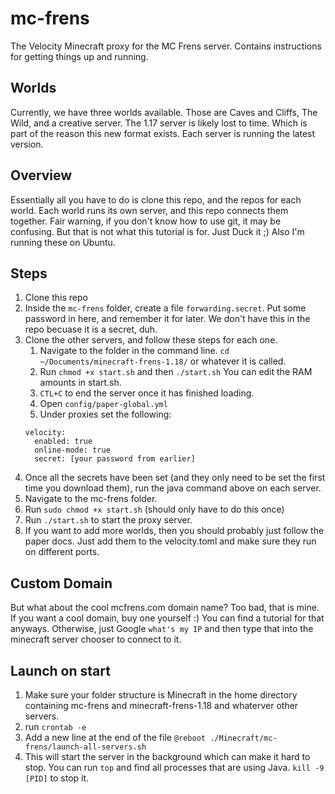 # mc-frens

The Velocity Minecraft proxy for the MC Frens server. Contains instructions for getting things up and running.

## Worlds
Currently, we have three worlds available. Those are Caves and Cliffs, The Wild, and a creative server. The 1.17 server is likely lost to time. Which is part of the reason this new format exists. Each server is running the latest version.

## Overview
Essentially all you have to do is clone this repo, and the repos for each world. Each world runs its own server, and this repo connects them together. Fair warning, if you don't know how to use git, it may be confusing. But that is not what this tutorial is for. Just Duck it ;) Also I'm running these on Ubuntu.

## Steps
1. Clone this repo
2. Inside the `mc-frens` folder, create a file `forwarding.secret`. Put some password in here, and remember it for later. We don't have this in the repo becuase it is a secret, duh.
2. Clone the other servers, and follow these steps for each one.
    1. Navigate to the folder in the command line. `cd ~/Documents/minecraft-frens-1.18/` or whatever it is called.
    2. Run `chmod +x start.sh` and then `./start.sh` You can edit the RAM amounts in start.sh. 
    3. `CTL+C` to end the server once it has finished loading.
    4. Open `config/paper-global.yml`
    5. Under proxies set the following:
      ```
      velocity:
    	enabled: true
    	online-mode: true
    	secret: [your password from earlier]
      ```
3. Once all the secrets have been set (and they only need to be set the first time you download them), run the java command above on each server.
4. Navigate to the mc-frens folder.
5. Run `sudo chmod +x start.sh` (should only have to do this once)
6. Run `./start.sh` to start the proxy server.
7. If you want to add more worlds, then you should probably just follow the paper docs. Just add them to the velocity.toml and make sure they run on different ports.

## Custom Domain
But what about the cool mcfrens.com domain name? Too bad, that is mine. If you want a cool domain, buy one yourself :) You can find a tutorial for that anyways. Otherwise, just Google `what's my IP` and then type that into the minecraft server chooser to connect to it.

## Launch on start

1. Make sure your folder structure is Minecraft in the home directory containing mc-frens and minecraft-frens-1.18 and whaterver other servers.
2. run `crontab -e`
3. Add a new line at the end of the file `@reboot ./Minecraft/mc-frens/launch-all-servers.sh`
4. This will start the server in the background which can make it hard to stop. You can run `top` and find all processes that are using Java. `kill -9 [PID]` to stop it.
